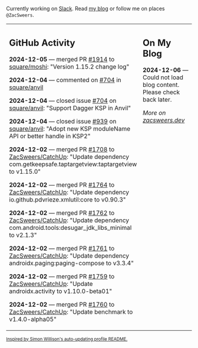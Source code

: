 Currently working on [Slack](https://slack.com/). Read [my blog](https://zacsweers.dev/) or follow me on places `@ZacSweers`.

<table><tr><td valign="top" width="60%">

## GitHub Activity
<!-- githubActivity starts -->
**2024-12-05** — merged PR [#1914](https://github.com/square/moshi/pull/1914) to [square/moshi](https://github.com/square/moshi): "Version 1.15.2 change log"

**2024-12-04** — commented on [#704](https://github.com/square/anvil/issues/704#issuecomment-2518520535) in [square/anvil](https://github.com/square/anvil)

**2024-12-04** — closed issue [#704](https://github.com/square/anvil/issues/704) on [square/anvil](https://github.com/square/anvil): "Support Dagger KSP in Anvil"

**2024-12-04** — closed issue [#939](https://github.com/square/anvil/issues/939) on [square/anvil](https://github.com/square/anvil): "Adopt new KSP moduleName API or better handle in KSP2"

**2024-12-02** — merged PR [#1708](https://github.com/ZacSweers/CatchUp/pull/1708) to [ZacSweers/CatchUp](https://github.com/ZacSweers/CatchUp): "Update dependency com.getkeepsafe.taptargetview:taptargetview to v1.15.0"

**2024-12-02** — merged PR [#1764](https://github.com/ZacSweers/CatchUp/pull/1764) to [ZacSweers/CatchUp](https://github.com/ZacSweers/CatchUp): "Update dependency io.github.pdvrieze.xmlutil:core to v0.90.3"

**2024-12-02** — merged PR [#1762](https://github.com/ZacSweers/CatchUp/pull/1762) to [ZacSweers/CatchUp](https://github.com/ZacSweers/CatchUp): "Update dependency com.android.tools:desugar_jdk_libs_minimal to v2.1.3"

**2024-12-02** — merged PR [#1761](https://github.com/ZacSweers/CatchUp/pull/1761) to [ZacSweers/CatchUp](https://github.com/ZacSweers/CatchUp): "Update dependency androidx.paging:paging-compose to v3.3.4"

**2024-12-02** — merged PR [#1759](https://github.com/ZacSweers/CatchUp/pull/1759) to [ZacSweers/CatchUp](https://github.com/ZacSweers/CatchUp): "Update androidx.activity to v1.10.0-beta01"

**2024-12-02** — merged PR [#1760](https://github.com/ZacSweers/CatchUp/pull/1760) to [ZacSweers/CatchUp](https://github.com/ZacSweers/CatchUp): "Update benchmark to v1.4.0-alpha05"
<!-- githubActivity ends -->
</td><td valign="top" width="40%">

## On My Blog
<!-- blog starts -->
**2024-12-06** — Could not load blog content. Please check back later.
<!-- blog ends -->
_More on [zacsweers.dev](https://zacsweers.dev/)_
</td></tr></table>

<sub><a href="https://simonwillison.net/2020/Jul/10/self-updating-profile-readme/">Inspired by Simon Willison's auto-updating profile README.</a></sub>